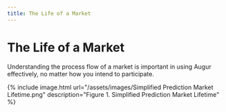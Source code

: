```yaml
---
title: The Life of a Market
---
```


# The Life of a Market

Understanding the process flow of a market is important in using Augur effectively, no matter how you intend to participate.

<div class="outer">
{% include image.html url="/assets/images/Simplified Prediction Market Lifetime.png" description="Figure 1. Simplified  Prediction Market Lifetime" %}
</div>
